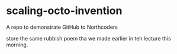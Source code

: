 # scaling-octo-invention

A repo to demonstrate GitHub to Northcoders

store the same rubbish poem tha we made earlier in teh lecture this morning.
